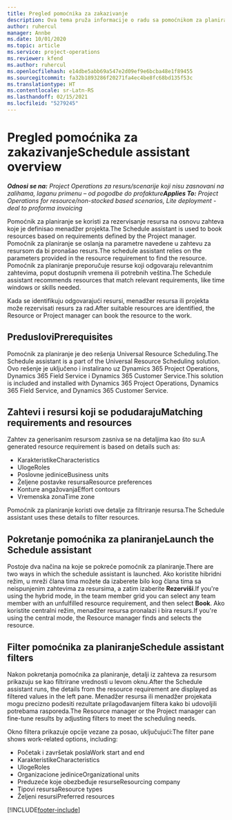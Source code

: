```yaml
---
title: Pregled pomoćnika za zakazivanje
description: Ova tema pruža informacije o radu sa pomoćnikom za planiranje radi rezervisanja resursa.
author: ruhercul
manager: Annbe
ms.date: 10/01/2020
ms.topic: article
ms.service: project-operations
ms.reviewer: kfend
ms.author: ruhercul
ms.openlocfilehash: e14dbe5abb69a547e2d09ef9e6bcba48e1f89455
ms.sourcegitcommit: fa32b1893286f20271fa4ec4be8fc68bd135f53c
ms.translationtype: HT
ms.contentlocale: sr-Latn-RS
ms.lasthandoff: 02/15/2021
ms.locfileid: "5279245"
---
```

# <a name="schedule-assistant-overview"></a><span data-ttu-id="f4310-103">Pregled pomoćnika za zakazivanje</span><span class="sxs-lookup"><span data-stu-id="f4310-103">Schedule assistant overview</span></span>

<span data-ttu-id="f4310-104">_**Odnosi se na:** Project Operations za resurs/scenarije koji nisu zasnovani na zalihama, laganu primenu – od pogodbe do profakture_</span><span class="sxs-lookup"><span data-stu-id="f4310-104">_**Applies To:** Project Operations for resource/non-stocked based scenarios, Lite deployment - deal to proforma invoicing_</span></span>

<span data-ttu-id="f4310-105">Pomoćnik za planiranje se koristi za rezervisanje resursa na osnovu zahteva koje je definisao menadžer projekta.</span><span class="sxs-lookup"><span data-stu-id="f4310-105">The Schedule assistant is used to book resources based on requirements defined by the Project manager.</span></span> <span data-ttu-id="f4310-106">Pomoćnik za planiranje se oslanja na parametre navedene u zahtevu za resursom da bi pronašao resurs.</span><span class="sxs-lookup"><span data-stu-id="f4310-106">The schedule assistant relies on the parameters provided in the resource requirement to find the resource.</span></span> <span data-ttu-id="f4310-107">Pomoćnik za planiranje preporučuje resurse koji odgovaraju relevantnim zahtevima, poput dostupnih vremena ili potrebnih veština.</span><span class="sxs-lookup"><span data-stu-id="f4310-107">The Schedule assistant recommends resources that match relevant requirements, like time windows or skills needed.</span></span>

<span data-ttu-id="f4310-108">Kada se identifikuju odgovarajući resursi, menadžer resursa ili projekta može rezervisati resurs za rad.</span><span class="sxs-lookup"><span data-stu-id="f4310-108">After suitable resources are identified, the Resource or Project manager can book the resource to the work.</span></span>

## <a name="prerequisites"></a><span data-ttu-id="f4310-109">Preduslovi</span><span class="sxs-lookup"><span data-stu-id="f4310-109">Prerequisites</span></span>

<span data-ttu-id="f4310-110">Pomoćnik za planiranje je deo rešenja Universal Resource Scheduling.</span><span class="sxs-lookup"><span data-stu-id="f4310-110">The Schedule assistant is a part of the Universal Resource Scheduling solution.</span></span> <span data-ttu-id="f4310-111">Ovo rešenje je uključeno i instalirano uz Dynamics 365 Project Operations, Dynamics 365 Field Service i Dynamics 365 Customer Service.</span><span class="sxs-lookup"><span data-stu-id="f4310-111">This solution is included and installed with Dynamics 365 Project Operations, Dynamics 365 Field Service, and Dynamics 365 Customer Service.</span></span>

## <a name="matching-requirements-and-resources"></a><span data-ttu-id="f4310-112">Zahtevi i resursi koji se podudaraju</span><span class="sxs-lookup"><span data-stu-id="f4310-112">Matching requirements and resources</span></span>

<span data-ttu-id="f4310-113">Zahtev za generisanim resursom zasniva se na detaljima kao što su:</span><span class="sxs-lookup"><span data-stu-id="f4310-113">A generated resource requirement is based on details such as:</span></span>

-   <span data-ttu-id="f4310-114">Karakteristike</span><span class="sxs-lookup"><span data-stu-id="f4310-114">Characteristics</span></span>
-   <span data-ttu-id="f4310-115">Uloge</span><span class="sxs-lookup"><span data-stu-id="f4310-115">Roles</span></span>
-   <span data-ttu-id="f4310-116">Poslovne jedinice</span><span class="sxs-lookup"><span data-stu-id="f4310-116">Business units</span></span>
-   <span data-ttu-id="f4310-117">Željene postavke resursa</span><span class="sxs-lookup"><span data-stu-id="f4310-117">Resource preferences</span></span>
-   <span data-ttu-id="f4310-118">Konture angažovanja</span><span class="sxs-lookup"><span data-stu-id="f4310-118">Effort contours</span></span>
-   <span data-ttu-id="f4310-119">Vremenska zona</span><span class="sxs-lookup"><span data-stu-id="f4310-119">Time zone</span></span>

<span data-ttu-id="f4310-120">Pomoćnik za planiranje koristi ove detalje za filtriranje resursa.</span><span class="sxs-lookup"><span data-stu-id="f4310-120">The Schedule assistant uses these details to filter resources.</span></span>

## <a name="launch-the-schedule-assistant"></a><span data-ttu-id="f4310-121">Pokretanje pomoćnika za planiranje</span><span class="sxs-lookup"><span data-stu-id="f4310-121">Launch the Schedule assistant</span></span>

<span data-ttu-id="f4310-122">Postoje dva načina na koje se pokreće pomoćnik za planiranje.</span><span class="sxs-lookup"><span data-stu-id="f4310-122">There are two ways in which the schedule assistant is launched.</span></span> <span data-ttu-id="f4310-123">Ako koristite hibridni režim, u mreži člana tima možete da izaberete bilo kog člana tima sa neispunjenim zahtevima za resursima, a zatim izaberite **Rezerviši**.</span><span class="sxs-lookup"><span data-stu-id="f4310-123">If you're using the hybrid mode, in the team member grid you can select any team member with an unfulfilled resource requirement, and then select **Book**.</span></span> <span data-ttu-id="f4310-124">Ako koristite centralni režim, menadžer resursa pronalazi i bira resurs.</span><span class="sxs-lookup"><span data-stu-id="f4310-124">If you're using the central mode, the Resource manager finds and selects the resource.</span></span>

## <a name="schedule-assistant-filters"></a><span data-ttu-id="f4310-125">Filter pomoćnika za planiranje</span><span class="sxs-lookup"><span data-stu-id="f4310-125">Schedule assistant filters</span></span>

<span data-ttu-id="f4310-126">Nakon pokretanja pomoćnika za planiranje, detalji iz zahteva za resursom prikazuju se kao filtrirane vrednosti u levom oknu.</span><span class="sxs-lookup"><span data-stu-id="f4310-126">After the Schedule assistant runs, the details from the resource requirement are displayed as filtered values in the left pane.</span></span> <span data-ttu-id="f4310-127">Menadžer resursa ili menadžer projekata mogu precizno podesiti rezultate prilagođavanjem filtera kako bi udovoljili potrebama rasporeda.</span><span class="sxs-lookup"><span data-stu-id="f4310-127">The Resource manager or the Project manager can fine-tune results by adjusting filters to meet the scheduling needs.</span></span>

<span data-ttu-id="f4310-128">Okno filtera prikazuje opcije vezane za posao, uključujući:</span><span class="sxs-lookup"><span data-stu-id="f4310-128">The filter pane shows work-related options, including:</span></span>

-   <span data-ttu-id="f4310-129">Početak i završetak posla</span><span class="sxs-lookup"><span data-stu-id="f4310-129">Work start and end</span></span>
-   <span data-ttu-id="f4310-130">Karakteristike</span><span class="sxs-lookup"><span data-stu-id="f4310-130">Characteristics</span></span>
-   <span data-ttu-id="f4310-131">Uloge</span><span class="sxs-lookup"><span data-stu-id="f4310-131">Roles</span></span>
-   <span data-ttu-id="f4310-132">Organizacione jedinice</span><span class="sxs-lookup"><span data-stu-id="f4310-132">Organizational units</span></span>
-   <span data-ttu-id="f4310-133">Preduzeće koje obezbeđuje resurse</span><span class="sxs-lookup"><span data-stu-id="f4310-133">Resourcing company</span></span>
-   <span data-ttu-id="f4310-134">Tipovi resursa</span><span class="sxs-lookup"><span data-stu-id="f4310-134">Resource types</span></span>
-   <span data-ttu-id="f4310-135">Željeni resursi</span><span class="sxs-lookup"><span data-stu-id="f4310-135">Preferred resources</span></span>


[!INCLUDE[footer-include](../includes/footer-banner.md)]